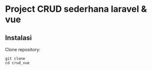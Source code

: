# Project CRUD sederhana laravel & vue 

## Instalasi
Clone repository:

```
git clone 
cd crud_vue
```